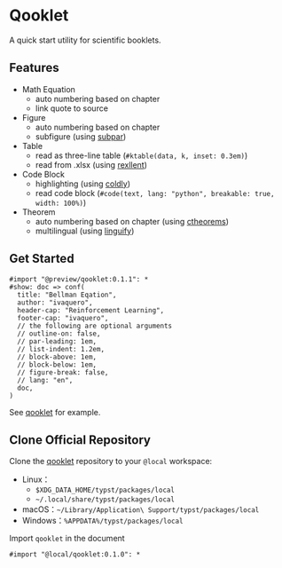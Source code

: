# Qooklet

A quick start utility for scientific booklets.

## Features

- Math Equation
  - auto numbering based on chapter
  - link quote to source
- Figure
  - auto numbering based on chapter
  - subfigure (using [subpar](https://github.com/tingerrr/subpar))
- Table
  - read as three-line table (`#ktable(data, k, inset: 0.3em)`)
  - read from .xlsx (using [rexllent](https://github.com/hongjr03/typst-rexllent))
- Code Block
  - highlighting (using [coldly](https://github.com/Dherse/codly))
  - read code block (`#code(text, lang: "python", breakable: true, width: 100%)`)
- Theorem
  - auto numbering based on chapter (using [ctheorems](https://github.com/sahasatvik/typst-theorems))
  - multilingual (using [linguify](https://github.com/typst-community/linguify))

## Get Started

```typst
#import "@preview/qooklet:0.1.1": *
#show: doc => conf(
  title: "Bellman Eqation",
  author: "ivaquero",
  header-cap: "Reinforcement Learning",
  footer-cap: "ivaquero",
  // the following are optional arguments
  // outline-on: false,
  // par-leading: 1em,
  // list-indent: 1.2em,
  // block-above: 1em,
  // block-below: 1em,
  // figure-break: false,
  // lang: "en",
  doc,
)
```

See [qooklet](https://github.com/ivaquero/qooklet.git) for example.

## Clone Official Repository

Clone the [qooklet](https://github.com/ivaquero/qooklet) repository to your `@local` workspace:

- Linux：
  - `$XDG_DATA_HOME/typst/packages/local`
  - `~/.local/share/typst/packages/local`
- macOS：`~/Library/Application\ Support/typst/packages/local`
- Windows：`%APPDATA%/typst/packages/local`

Import `qooklet` in the document

```typst
#import "@local/qooklet:0.1.0": *
```
